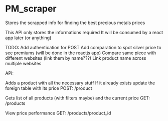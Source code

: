 # PM_scraper
Stores the scrapped info for finding the best precious metals prices

This API only stores the informations required
It will be consumed by a react app later (or anything)

TODO:
Add authentication for POST
Add comparation to spot silver price to see premiums (will be done in the reactjs app)
Compare same piece with different websites (link them by name???)
Link product name across multiple websites


API:

Adds a product with all the necessary stuff
If it already exists update the foreign table with its price 
POST: /product

Gets list of all products (with filters maybe) and the current price
GET: /products

View price performance
GET: /products/product_id
